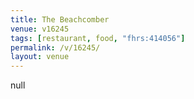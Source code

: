 ```yaml
---
title: The Beachcomber
venue: v16245
tags: [restaurant, food, "fhrs:414056"]
permalink: /v/16245/
layout: venue
---
```

null